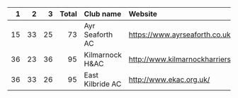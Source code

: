 |   1 |   2 |   3 |   Total | Club name        | Website                            |
|----:|----:|----:|--------:|:-----------------|:-----------------------------------|
|  15 |  33 |  25 |      73 | Ayr Seaforth AC  | https://www.ayrseaforth.co.uk/     |
|  36 |  23 |  36 |      95 | Kilmarnock H&AC  | http://www.kilmarnockharriers.com/ |
|  36 |  33 |  26 |      95 | East Kilbride AC | http://www.ekac.org.uk/            |
